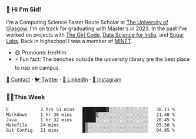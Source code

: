 ### 👋 Hi I'm Sid!
I'm a Computing Science Faster Route Scholar at [The University of Glasgow](https://gla.ac.uk). I'm on track for graduating with Master's in 2023. In the past I've worked on projects with [The Girl Code](https://thegirlcode.co/), [Data Science for India](), and [Sugar Labs](https://sugarlabs.org/). Back in highschool I was a member of [MINET](https://minet.co/). 

- 😄 Pronouns: He/Him
- ⚡ Fun fact: The benches outside the university library are the best place to nap on campus.

[📇 Contact](https://sid.gg/) · [🐦 Twitter](https://twitter.com/scholaronroad) · [👔 LinkedIn](https://linkedin.com/in/sidhant-bhavnani) · [📸 Instagram](https://www.instagram.com/bhavnani.pvt/) 

### 👨‍💻This Week
<!--START_SECTION:waka-->
```text
C            2 hrs 51 mins   █████████▓░░░░░░░░░░░░░░░   38.11 % 
Markdown     1 hr 36 mins    █████▒░░░░░░░░░░░░░░░░░░░   21.40 % 
Java         1 hr 32 mins    █████░░░░░░░░░░░░░░░░░░░░   20.45 % 
Makefile     24 mins         █▒░░░░░░░░░░░░░░░░░░░░░░░   05.50 % 
Git Config   21 mins         █▒░░░░░░░░░░░░░░░░░░░░░░░   04.85 % 
```
<!--END_SECTION:waka-->
